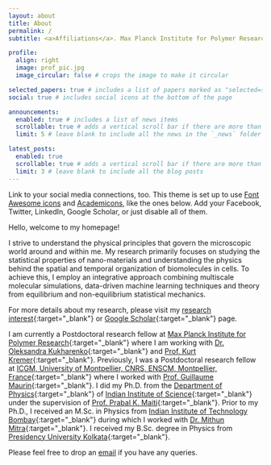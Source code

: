 ```yaml
---
layout: about
title: About
permalink: /
subtitle: <a>Affiliations</a>. Max Planck Institute for Polymer Research, Mainz, Germany.

profile:
  align: right
  image: prof_pic.jpg
  image_circular: false # crops the image to make it circular

selected_papers: true # includes a list of papers marked as "selected={true}"
social: true # includes social icons at the bottom of the page

announcements:
  enabled: true # includes a list of news items
  scrollable: true # adds a vertical scroll bar if there are more than 3 news items
  limit: 5 # leave blank to include all the news in the `_news` folder

latest_posts:
  enabled: true
  scrollable: true # adds a vertical scroll bar if there are more than 3 new posts items
  limit: 3 # leave blank to include all the blog posts
---
```


Link to your social media connections, too. This theme is set up to use [Font Awesome icons](https://fontawesome.com/) and [Academicons](https://jpswalsh.github.io/academicons/), like the ones below. Add your Facebook, Twitter, LinkedIn, Google Scholar, or just disable all of them.

Hello, welcome to my homepage!

I strive to understand the physical principles that govern the microscopic world around and within me. My research primarily focuses on studying the statistical properties of nano-materials and understanding the physics behind the spatial and temporal organization of biomolecules in cells. To achieve this, I employ an integrative approach combining multiscale molecular simulations, data-driven machine learning techniques and theory from equilibrium and non-equilibrium statistical mechanics.

For more details about my research, please visit my [research interest](https://supriyonaskar.github.io/publications/){:target="_blank"} or [Google Scholar](https://scholar.google.com/citations?user=7qyxfhAAAAAJ&hl=en){:target="_blank"} page.

I am currently a Postdoctoral research fellow at [Max Planck Institute for Polymer Research](https://www.mpip-mainz.mpg.de/en/home){:target="_blank"} where I am working with [Dr. Oleksandra Kukharenko](https://www.mpip-mainz.mpg.de/en/kremer/groups/kukharenko){:target="_blank"} and [Prof. Kurt Kremer](https://www.mpip-mainz.mpg.de/en/kremer/director){:target="_blank"}. Previously, I was a Postdoctoral research fellow at [ICGM, University of Montpellier, CNRS, ENSCM, Montpellier, France](https://www.icgm.fr/en/){:target="_blank"} where I worked with [Prof. Guillaume Maurin](https://scholar.google.fr/citations?user=QNfwyjgAAAAJ&hl=fr){:target="_blank"}. I did my Ph.D. from the [Department of Physics](http://www.physics.iisc.ac.in/){:target="_blank"} of [Indian Institute of Science](https://iisc.ac.in/){:target="_blank"} under the supervision  of [Prof. Prabal K. Maiti](http://www.physics.iisc.ac.in/~maiti/){:target="_blank"}. Prior to my Ph.D., I received an M.Sc. in Physics from [Indian Institute of Technology Bombay](https://www.iitb.ac.in/){:target="_blank"} during which I worked with [Dr. Mithun Mitra](https://sites.google.com/view/thbioiitb/home){:target="_blank"}. I received my B.Sc. degree in Physics from [Presidency University Kolkata](https://www.presiuniv.ac.in/){:target="_blank"}. 


Please feel free to drop an [email](mailto:supriyo199331@gmail.com) if you have any queries.

